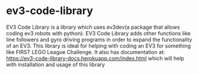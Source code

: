 # ev3-code-library
EV3 Code Library is a library which uses ev3dev(a package that allows coding ev3 robots with python). EV3 Code Library adds other functions like line followers and gyro driving programs in order to expand the functionality of an EV3. This library is ideal for helping with coding an EV3 for something like FIRST LEGO League Challenge. It also has documentation at: https://ev3-code-library-docs.herokuapp.com/index.html which will help with installation and usage of this library
